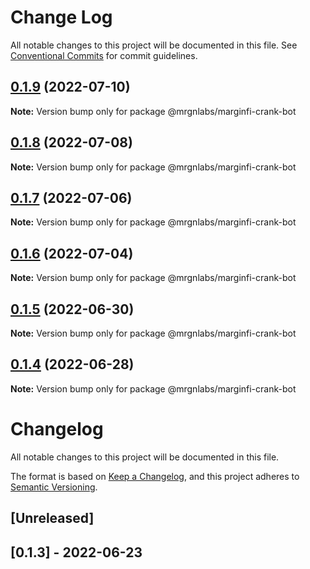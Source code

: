 # Change Log

All notable changes to this project will be documented in this file.
See [Conventional Commits](https://conventionalcommits.org) for commit guidelines.

## [0.1.9](https://github.com/mrgnlabs/marginfi-sdk/compare/@mrgnlabs/marginfi-crank-bot@0.1.8...@mrgnlabs/marginfi-crank-bot@0.1.9) (2022-07-10)

**Note:** Version bump only for package @mrgnlabs/marginfi-crank-bot





## [0.1.8](https://github.com/mrgnlabs/marginfi-sdk/compare/@mrgnlabs/marginfi-crank-bot@0.1.7...@mrgnlabs/marginfi-crank-bot@0.1.8) (2022-07-08)

**Note:** Version bump only for package @mrgnlabs/marginfi-crank-bot





## [0.1.7](https://github.com/mrgnlabs/marginfi-sdk/compare/@mrgnlabs/marginfi-crank-bot@0.1.6...@mrgnlabs/marginfi-crank-bot@0.1.7) (2022-07-06)

**Note:** Version bump only for package @mrgnlabs/marginfi-crank-bot





## [0.1.6](https://github.com/mrgnlabs/marginfi-sdk/compare/@mrgnlabs/marginfi-crank-bot@0.1.5...@mrgnlabs/marginfi-crank-bot@0.1.6) (2022-07-04)

**Note:** Version bump only for package @mrgnlabs/marginfi-crank-bot





## [0.1.5](https://github.com/mrgnlabs/marginfi-sdk/compare/@mrgnlabs/marginfi-crank-bot@0.1.4...@mrgnlabs/marginfi-crank-bot@0.1.5) (2022-06-30)

**Note:** Version bump only for package @mrgnlabs/marginfi-crank-bot





## [0.1.4](https://github.com/mrgnlabs/marginfi-sdk/compare/@mrgnlabs/marginfi-crank-bot@0.1.3...@mrgnlabs/marginfi-crank-bot@0.1.4) (2022-06-28)

**Note:** Version bump only for package @mrgnlabs/marginfi-crank-bot





# Changelog

All notable changes to this project will be documented in this file.

The format is based on [Keep a Changelog](https://keepachangelog.com/en/1.0.0/),
and this project adheres to [Semantic Versioning](https://semver.org/spec/v2.0.0.html).

## [Unreleased]

## [0.1.3] - 2022-06-23
